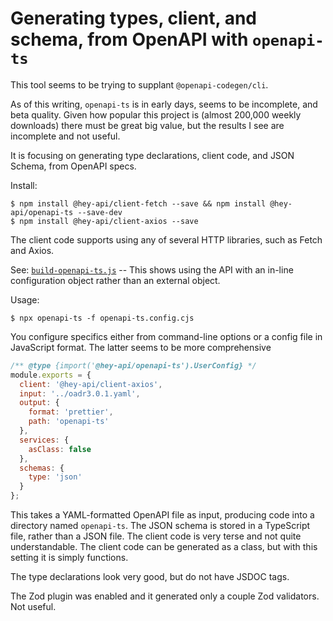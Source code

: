 

# Generating types, client, and schema, from OpenAPI with `openapi-ts`

This tool seems to be trying to supplant `@openapi-codegen/cli`.

As of this writing, `openapi-ts` is in early days, seems to be incomplete, and beta quality.  Given how popular this project is (almost 200,000 weekly downloads) there must be great big value, but the results I see are incomplete and not useful.

It is focusing on generating type declarations, client code, and JSON Schema, from OpenAPI specs.

Install:

```shell
$ npm install @hey-api/client-fetch --save && npm install @hey-api/openapi-ts --save-dev
$ npm install @hey-api/client-axios --save
```

The client code supports using any of several HTTP libraries, such as Fetch and Axios.

See: [`build-openapi-ts.js`](./build-openapi-ts.js)  -- This shows using the API with an in-line configuration object rather than an external object.

Usage:

```shell
$ npx openapi-ts -f openapi-ts.config.cjs 
```

You configure specifics either from command-line options or a config file in JavaScript format.  The latter seems to be more comprehensive 

```js
/** @type {import('@hey-api/openapi-ts').UserConfig} */
module.exports = {
  client: '@hey-api/client-axios',
  input: '../oadr3.0.1.yaml',
  output: {
    format: 'prettier',
    path: 'openapi-ts'
  },
  services: {
    asClass: false
  },
  schemas: {
    type: 'json'
  }
};
```

This takes a YAML-formatted OpenAPI file as input, producing code into a directory named `openapi-ts`.  The JSON schema is stored in a TypeScript file, rather than a JSON file.  The client code is very terse and not quite understandable.  The client code can be generated as a class, but with this setting it is simply functions.

The type declarations look very good, but do not have JSDOC tags.

The Zod plugin was enabled and it generated only a couple Zod validators.  Not useful.



